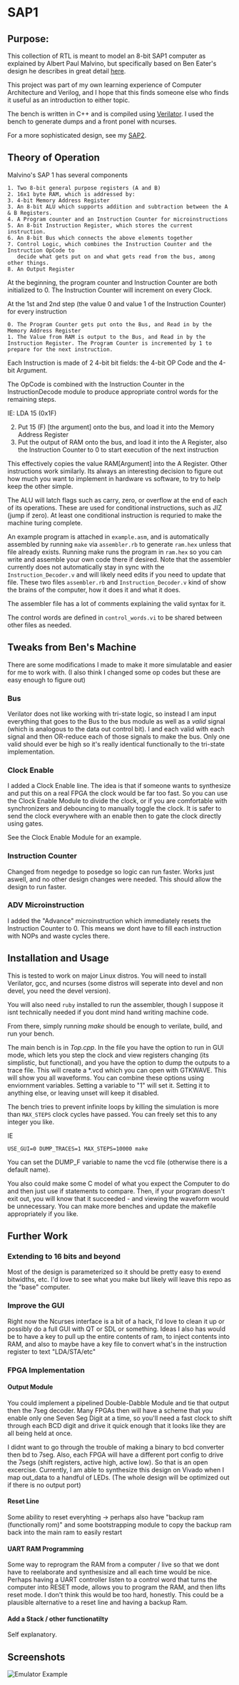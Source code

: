 # SAP1

## Purpose:

This collection of RTL is meant to model an 8-bit SAP1 computer as explained by Albert Paul Malvino,
but specifically based on Ben Eater's design he describes in great detail [here](https://eater.net/8bit).

This project was part of my own learning experience of Computer Architecture and Verilog,
and I hope that this finds someone else who finds it useful as an introduction to either topic.

The bench is written in C++ and is compiled using [Verilator](https://www.veripool.org/wiki/verilator).
I used the bench to generate dumps and a front ponel with ncurses.

For a more sophisticated design, see my [SAP2](https://github.com/jshaker000/SAP2).

## Theory of Operation

Malvino's SAP 1 has several components

    1. Two 8-bit general purpose registers (A and B)
    2. 16x1 byte RAM, which is addressed by:
    3. 4-bit Memory Address Register
    3. An 8-bit ALU which supports addition and subtraction between the A & B Registers.
    4. A Program counter and an Instruction Counter for microinstructions
    5. An 8-bit Instruction Register, which stores the current instruction.
    6. An 8-bit Bus which connects the above elements together
    7. Control Logic, which combines the Instruction Counter and the Instruction OpCode to
       decide what gets put on and what gets read from the bus, among other things.
    8. An Output Register

At the beginning, the program counter and Instruction Counter are both initialized to 0.
The Instruction Counter will increment on every Clock.

At the 1st and 2nd step (the value 0 and value 1 of the Instruction Counter) for every instruction

    0. The Program Counter gets put onto the Bus, and Read in by the Memory Address Register
    1. The Value from RAM is output to the Bus, and Read in by the Instruction Register. The Program Counter is incremented by 1 to prepare for the next instruction.

Each Instruction is made of 2 4-bit bit fields: the 4-bit OP Code and the 4-bit Argument.

The OpCode is combined with the Instruction Counter in the InstructionDecode module to produce appropriate control words for the remaining steps.

IE: LDA 15 (0x1F)

   2. Put 15 (F) [the argument] onto the bus, and load it into the Memory Address Register
   3. Put the output of RAM onto the bus, and load it into the A Register, also the Instruction Counter to 0 to start execution of the next instruction

This effectively copies the value RAM[Argument] into the A Register. Other instructions work similarly.
Its always an interesting decision to figure out how much you want to implement in hardware vs software, to try to help keep the other simple.

The ALU will latch flags such as carry, zero, or overflow at the end of each of its operations. These are used for conditional instructions,
such as JIZ (jump if zero). At least one conditional instruction is requried to make the machine turing complete.

An example program is attached in `example.asm`, and is automatically assembled by running `make` via `assembler.rb` to generate `ram.hex` unless that file already exists.
Running make runs the program in `ram.hex` so you can write and assemble your own code there if desired. Note that the assembler currently does not automatically stay in sync
with the `Instruction_Decoder.v` and will likely need edits if you need to update that file. These two files `assembler.rb` and `Instruction_Decoder.v` kind of show the brains of the
computer, how it does it and what it does.

The assembler file has a lot of comments explaining the valid syntax for it.

The control words are defined in `control_words.vi` to be shared between other files as needed.

## Tweaks from Ben's Machine
There are some modifications I made to make it more simulatable and easier for me to work with.
(I also think I changed some op codes but these are easy enough to figure out)

### Bus
Verilator does not like working with tri-state logic, so instead I am input everything that goes to the Bus
to the bus module as well as a *valid* signal (which is analogous to the data out control bit).
I and each valid with each signal and then OR-reduce each of those signals to make the bus. Only one valid should
ever be high so it's really identical functionally to the tri-state implementation.

### Clock Enable
I added a Clock Enable line. The idea is that if someone wants to synthesize and put this on a
real FPGA the clock would be far too fast. So you can use the Clock Enable Module to divide the
clock, or if you are comfortable with synchronizers and debouncing to manually toggle the clock.
It is safer to send the clock everywhere with an enable then to gate the clock directly using gates.

See the Clock Enable Module for an example.

### Instruction Counter
Changed from negedge to posedge so logic can run faster. Works just aswell, and no other design changes were needed.
This should allow the design to run faster.

### ADV Microinstruction
I added the "Advance" microinstruction which immediately resets the Instruction Counter to 0.
This means we dont have to fill each instruction with NOPs and waste cycles there.

## Installation and Usage
This is tested to work on major Linux distros. You will need to install Verilator, gcc, and
ncurses (some distros will seperate into devel and non devel, you need the devel version).

You will also need `ruby` installed to run the assembler, though I suppose it isnt technically needed if you dont
mind hand writing machine code.

From there, simply running *make* should be enough to verilate, build, and run your bench.

The main bench is in *Top.cpp*. In the file you have the option to run in GUI mode, which lets you
step the clock and view registers changing (its simplistic, but functional), and you have the option
to dump the outputs to a trace file. This will create a \*.vcd which you can open with GTKWAVE.
This will show you all waveforms. You can combine these options using enviornment variables.
Setting a variable to "1" will set it. Setting it to anything else, or leaving unset will keep it disabled.

The bench tries to prevent infinite loops by killing the simulation is more than `MAX_STEPS` clock cycles have passed.
You can freely set this to any integer you like.

IE

    USE_GUI=0 DUMP_TRACES=1 MAX_STEPS=10000 make

You can set the DUMP_F variable to name the vcd file (otherwise there is a default name).

You also could make some C model of what you expect the Computer to do and then just use if statements to compare.
Then, if your program doesn't exit out, you will know that it succeeded - and viewing the waveform would be unnecessary.
You can make more benches and update the makefile appropriately if you like.

## Further Work

### Extending to 16 bits and beyond
Most of the design is parameterized so it should be pretty easy to exend bitwidths, etc. I'd love to
see what you make but likely will leave this repo as the "base" computer.


### Improve the GUI
Right now the Ncurses interface is a bit of a hack, I'd love to clean it up or possibly do a full GUI with QT or SDL or something.
Ideas I also has would be to have a key to pull up the entire contents of ram, to inject contents into RAM,
and also to maybe have a key file to convert what's in the instruction register to text "LDA/STA/etc"

### FPGA Implementation
#### Output Module
You could implement a pipelined Double-Dabble Module and tie that output then the 7seg decoder. Many FPGAs then will have a scheme
that you enable only one Seven Seg Digit at a time, so you'll need a fast clock to shift through each BCD digit and drive it quick enough that it looks
like they are all being held at once.

I didnt want to go through the trouble of making a binary to bcd converter then bd to 7seg.
Also, each FPGA will have a different port config to drive the 7segs (shift registers, active high, active low).
So that is an open excercise.
Currently, I am able to synthesize this design on Vivado when I map out\_data to a handful of LEDs. (The whole design will be optimized out if there is no
output port)

#### Reset Line
Some ability to reset everyhting -> perhaps also have  "backup ram (functionally rom)" and some bootstrapping module to copy the backup ram
back into the main ram to easily restart

#### UART RAM Programming
Some way to reprogram the RAM from a computer / live so that we dont have to reelaborate and synthesisize and all each time would be nice.
Perhaps having a UART controller listen to a control word that turns the computer into RESET mode, allows you to program the RAM, and then lifts reset mode.
I don't think this would be too hard, honestly. This could be a plausible alternative to a reset line and having a backup Ram.


#### Add a Stack / other functionatilty
Self explanatory.

## Screenshots

![Emulator Example](/screenshots/emulator_example.png?raw=true)
